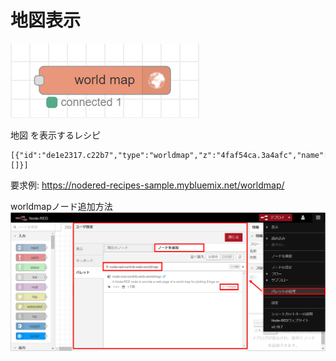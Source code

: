 # 地図表示

![flow](https://github.com/Daiki-Kawanuma/nodered-recipes/blob/master/show-map/image.png)

地図 を表示するレシピ

```
[{"id":"de1e2317.c22b7","type":"worldmap","z":"4faf54ca.3a4afc","name":"","lat":"35.7090","lon":"139.7320","zoom":"","layer":"OSM","cluster":"","maxage":"","usermenu":"show","layers":"show","panit":"false","x":120,"y":60,"wires":[]}]
```

要求例: https://nodered-recipes-sample.mybluemix.net/worldmap/

worldmapノード追加方法
![flow](https://github.com/Daiki-Kawanuma/nodered-recipes/blob/master/show-map/image2.png)